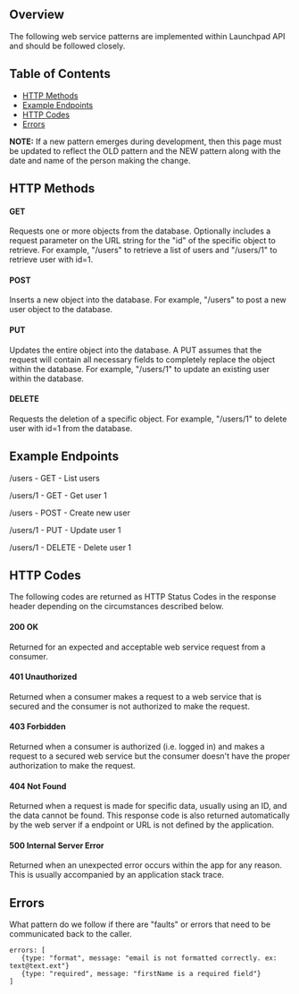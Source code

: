 ## Overview
The following web service patterns are implemented within Launchpad API and should be followed closely.

## Table of Contents
* [HTTP Methods](#http-methods)
* [Example Endpoints](#example-endpoints)
* [HTTP Codes](#http-codes)
* [Errors](#errors)

**NOTE:** 
If a new pattern emerges during development, then this page must be updated to reflect the OLD pattern and the NEW pattern 
along with the date and name of the person making the change.

## HTTP Methods

#### GET
Requests one or more objects from the database. Optionally includes a request parameter on the URL string for the "id" of the 
specific object to retrieve. For example, "/users" to retrieve a list of users and "/users/1" to retrieve user with id=1.

#### POST
Inserts a new object into the database. For example, "/users" to post a new user object to the database.

#### PUT
Updates the entire object into the database. A PUT assumes that the request will contain all necessary fields to completely 
replace the object within the database. For example, "/users/1" to update an existing user within the database.

#### DELETE
Requests the deletion of a specific object. For example, "/users/1" to delete user with id=1 from the database.

## Example Endpoints
/users - GET - List users

/users/1 - GET - Get user 1

/users - POST - Create new user

/users/1 - PUT - Update user 1

/users/1 - DELETE - Delete user 1


## HTTP Codes
The following codes are returned as HTTP Status Codes in the response header depending on the circumstances described below.

#### 200 OK
Returned for an expected and acceptable web service request from a consumer. 

#### 401 Unauthorized
Returned when a consumer makes a request to a web service that is secured and the consumer is not authorized to make the request.

#### 403 Forbidden
Returned when a consumer is authorized (i.e. logged in) and makes a request to a secured web service but the consumer doesn't have the proper authorization to make the request. 

#### 404 Not Found
Returned when a request is made for specific data, usually using an ID, and the data cannot be found. This response code is also returned automatically by the web server if a endpoint or URL is not defined by the application. 

#### 500 Internal Server Error
Returned when an unexpected error occurs within the app for any reason. This is usually accompanied by an application stack trace.


## Errors
What pattern do we follow if there are "faults" or errors that need to be communicated back to the caller. 

```
errors: [
   {type: "format", message: "email is not formatted correctly. ex: text@text.ext"}
   {type: "required", message: "firstName is a required field"}
]
```

